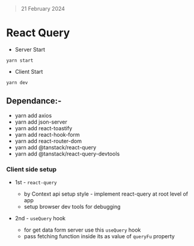 > 21 February 2024

# React Query

- Server Start

```
yarn start
```

- Client Start

```
yarn dev
```

## Dependance:-

- yarn add axios
- yarn add json-server
- yarn add react-toastify
- yarn add react-hook-form
- yarn add react-router-dom
- yarn add @tanstack/react-query
- yarn add @tanstack/react-query-devtools

### Client side setup

- 1st - `react-query`
  - by Context api setup style - implement react-query at root level of app
  - setup browser dev tools for debugging

- 2nd - `useQuery` hook
  - for get data form server use this `useQuery` hook
  - pass fetching function inside its as value of `queryFu` property

